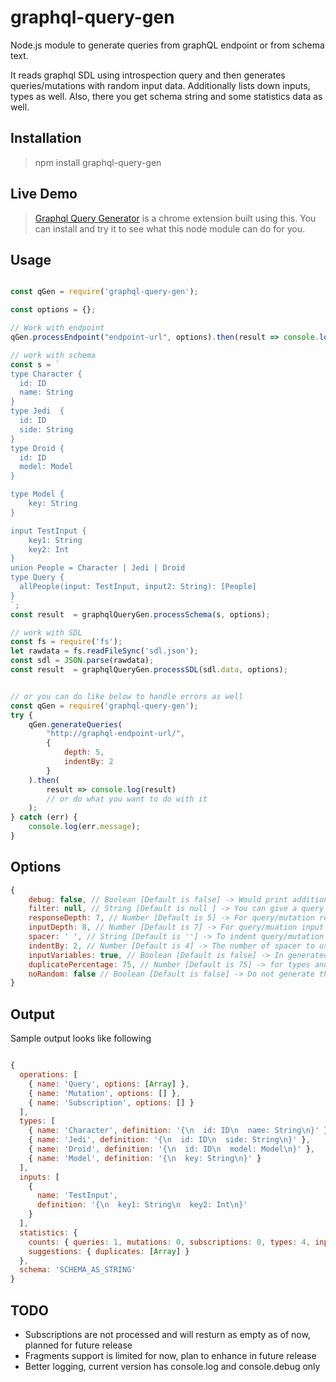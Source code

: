 # graphql-query-gen
Node.js module to generate queries from graphQL endpoint or from schema text. 

It reads graphql SDL using introspection query and then generates queries/mutations with random input data. Additionally lists down inputs, types as well. Also, there you get schema string and some statistics data as well.

## Installation

> npm install graphql-query-gen

## Live Demo

>  [Graphql Query Generator](https://chrome.google.com/webstore/search/jmdpimbhelkmbpgdkjgapkegfapaapej) is a chrome extension built using this. You can install and try it to see what this node module can do for you.

## Usage

```javascript

const qGen = require('graphql-query-gen');

const options = {};

// Work with endpoint
qGen.processEndpoint("endpoint-url", options).then(result => console.log(result));

// work with schema
const s = `
type Character {
  id: ID
  name: String
}
type Jedi  {
  id: ID
  side: String
}
type Droid {
  id: ID
  model: Model
}

type Model {
    key: String
}

input TestInput {
    key1: String
    key2: Int
}
union People = Character | Jedi | Droid
type Query {
  allPeople(input: TestInput, input2: String): [People]
}
`;
const result  = graphqlQueryGen.processSchema(s, options);

// work with SDL
const fs = require('fs');
let rawdata = fs.readFileSync('sdl.json');
const sdl = JSON.parse(rawdata);
const result  = graphqlQueryGen.processSDL(sdl.data, options);


// or you can do like below to handle errors as well
const qGen = require('graphql-query-gen');
try {
    qGen.generateQueries(
        "http://graphql-endpoint-url/",
        {
            depth: 5,
            indentBy: 2
        }
    ).then(
        result => console.log(result)
        // or do what you want to do with it
    );
} catch (err) {
    console.log(err.message);
}

```

## Options

```javascript
{
    debug: false, // Boolean [Default is false] -> Would print additional log message to help in debugging if true
    filter: null, // String [Default is null ] -> You can give a query or mutation name or part of it
    responseDepth: 7, // Number [Default is 5] -> For query/mutation result the nesting level of fields
    inputDepth: 8, // Number [Default is 7] -> For query/muation input the nesting level of fields
    spacer: ' ', // String [Default is ''] -> To indent query/mutation the space character (e.g. to print on HTML page you can use &nbsp; )
    indentBy: 2, // Number [Default is 4] -> The number of spacer to use for indentation.
    inputVariables: true, // Boolean [Default is false] -> In generated query input would be in form or variable if true, else inline input.
    duplicatePercentage: 75, // Number [Default is 75] -> for types and input check and list for duplicates based on this threshold value.
    noRandom: false // Boolean [Default is false] -> Do not generate the argument values randomly but pick from a static set.
}

```

## Output

Sample output looks like following

```javascript

{
  operations: [
    { name: 'Query', options: [Array] },
    { name: 'Mutation', options: [] },
    { name: 'Subscription', options: [] }
  ],
  types: [
    { name: 'Character', definition: '{\n  id: ID\n  name: String\n}' },
    { name: 'Jedi', definition: '{\n  id: ID\n  side: String\n}' },
    { name: 'Droid', definition: '{\n  id: ID\n  model: Model\n}' },
    { name: 'Model', definition: '{\n  key: String\n}' }
  ],
  inputs: [
    {
      name: 'TestInput',
      definition: '{\n  key1: String\n  key2: Int\n}'
    }
  ],
  statistics: {
    counts: { queries: 1, mutations: 0, subscriptions: 0, types: 4, inputs: 1 },
    suggestions: { duplicates: [Array] }
  },
  schema: 'SCHEMA_AS_STRING'
}

```

## TODO

- Subscriptions are not processed and will resturn as empty as of now, planned for future release
- Fragments support is limited for now, plan to enhance in future release
- Better logging, current version has console.log and console.debug only
